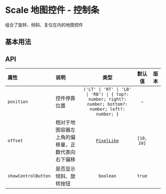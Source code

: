 # Scale 地图控件 - 控制条

组合了旋转、倾斜、复位在内的地图控件

## 基本用法

## API

| 属性                | 说明                                             |                                                 类型                                                  |   默认值   | 版本 |
| :------------------ | :----------------------------------------------- | :---------------------------------------------------------------------------------------------------: | :--------: | :--: |
| `position`          | 控件停靠位置                                     | `('LT' \| 'RT' \| 'LB' \| 'RB') \| { top?: number; right?: number; bottom?: number; left?: number; }` |     -      |      |
| `offset`            | 相对于地图容器左上角的偏移量，正数代表向右下偏移 |                      [`PixelLike`](/团队/amap-web-types/amap-api/01-common.html)                      | `[10, 10]` |      |
| `showControlButton` | 是否显示倾斜、旋转按钮                           |                                               `boolean`                                               |   `true`   |      |
